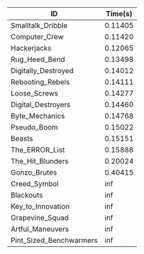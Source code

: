 |ID|Time(s)|
|-|-|
|Smalltalk_Dribble|0.11405|
|Computer_Crew|0.11420|
|Hackerjacks|0.12065|
|Rug_Heed_Bend|0.13498|
|Digitally_Destroyed|0.14012|
|Rebooting_Rebels|0.14111|
|Loose_Screws|0.14277|
|Digital_Destroyers|0.14460|
|Byte_Mechanics|0.14768|
|Pseudo_Boom|0.15022|
|Beasts|0.15151|
|The_ERROR_List|0.15888|
|The_Hit_Blunders|0.20024|
|Gonzo_Brutes|0.40415|
|Creed_Symbol|inf|
|Blackouts|inf|
|Key_to_Innovation|inf|
|Grapevine_Squad|inf|
|Artful_Maneuvers|inf|
|Pint_Sized_Benchwarmers|inf|
